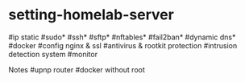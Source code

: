 # setting-homelab-server

#ip static
#sudo*
#ssh*
#sftp*
#nftables*
#fail2ban*
#dynamic dns*
#docker
#config nginx & ssl
#antivirus & rootkit protection
#intrusion detection system
#monitor

Notes
#upnp router
#docker without root
